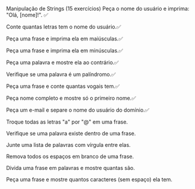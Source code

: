 Manipulação de Strings (15 exercícios)
Peça o nome do usuário e imprima: "Olá, [nome]!". ✅


Conte quantas letras tem o nome do usuário.✅

Peça uma frase e imprima ela em maiúsculas.✅

Peça uma frase e imprima ela em minúsculas.✅

Peça uma palavra e mostre ela ao contrário.✅

Verifique se uma palavra é um palíndromo.✅

Peça uma frase e conte quantas vogais tem.✅

Peça nome completo e mostre só o primeiro nome.✅

Peça um e-mail e separe o nome do usuário do domínio.✅

Troque todas as letras "a" por "@" em uma frase.

Verifique se uma palavra existe dentro de uma frase.

Junte uma lista de palavras com vírgula entre elas.

Remova todos os espaços em branco de uma frase.

Divida uma frase em palavras e mostre quantas são.

Peça uma frase e mostre quantos caracteres (sem espaço) ela tem.